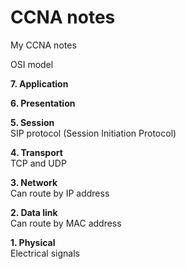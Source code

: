 # CCNA notes
My CCNA notes

OSI model  

**7. Application**  

**6. Presentation**  

**5. Session**  
SIP protocol (Session Initiation Protocol)  

**4. Transport**  
TCP and UDP  

**3. Network**  
Can route by IP address  

**2. Data link**  
Can route by MAC address  

**1. Physical**  
Electrical signals  
